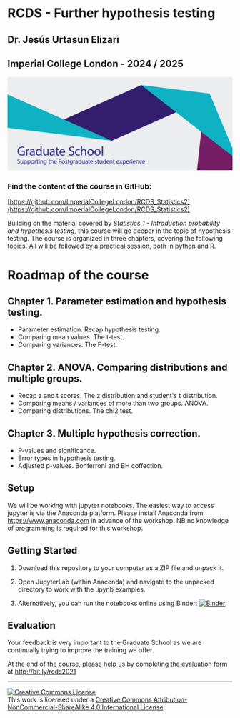 # RCDS - Further hypothesis testing

## Dr. Jesús Urtasun Elizari

## Imperial College London - 2024 / 2025

<img src="/readme_figures/grad-school-logo.png">

### Find the content of the course in GitHub:
[https://github.com/ImperialCollegeLondon/RCDS_Statistics2](https://github.com/ImperialCollegeLondon/RCDS_Statistics2)

Building on the material covered by *Statistics 1 - Introduction probability and hypothesis testing*, this course will go deeper in the topic of hypothesis testing.
The course is organized in three chapters, covering the following topics. All will be followed by a practical session, both in python and R.

# Roadmap of the course

## Chapter 1. Parameter estimation and hypothesis testing.

- Parameter estimation. Recap hypothesis testing.
- Comparing mean values. The t-test.
- Comparing variances. The F-test.

## Chapter 2. ANOVA. Comparing distributions and multiple groups.

- Recap z and t scores. The z distribution and student's t distribution.
- Comparing means / variances of more than two groups. ANOVA.
- Comparing distributions. The chi2 test.

## Chapter 3. Multiple hypothesis correction.

- P-values and significance.
- Error types in hypothesis testing. 
- Adjusted p-values. Bonferroni and BH coffection.

## Setup

We will be working with jupyter notebooks. The easiest way to access jupyter is via the Anaconda platform.
Please install Anaconda from https://www.anaconda.com in advance of the workshop.
NB no knowledge of programming is required for this workshop.


## Getting Started

1. Download this repository to your computer as a ZIP file and unpack it.

2. Open JupyterLab (within Anaconda) and navigate to the unpacked directory to work with the .ipynb examples.

3. Alternatively, you can run the notebooks online using Binder: [![Binder](https://mybinder.org/badge_logo.svg)](https://mybinder.org/v2/gh/johnpinney/further_hypothesis_testing/master?urlpath=lab)


## Evaluation

Your feedback is very important to the Graduate School as we are continually trying to improve the training we offer.

At the end of the course, please help us by completing the evaluation form at
http://bit.ly/rcds2021


<hr>
<a rel="license" href="http://creativecommons.org/licenses/by-nc-sa/4.0/"><img alt="Creative Commons License" style="border-width:0" src="https://i.creativecommons.org/l/by-nc-sa/4.0/80x15.png" /></a><br />This work is licensed under a <a rel="license" href="http://creativecommons.org/licenses/by-nc-sa/4.0/">Creative Commons Attribution-NonCommercial-ShareAlike 4.0 International License</a>.
